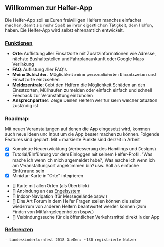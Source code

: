 ## Willkommen zur Helfer-App
Die Helfer-App soll es Euren freiwilligen Helfern manches einfacher machen, damit sie mehr Spaß an ihrer eigentlichen Tätigkeit, dem Helfen, haben. Die Helfer-App wird selbst ehrenamtlich entwickelt.



### [Funktionen](#funktionen)

* **Orte**: Auflistung aller Einsatzorte mit Zusatzinformationen wie Adresse, nächste Bushaltestellen und Fahrplanauskunft oder Google Maps Verlinkung
* **FAQ**:  Auflistung aller FAQ's
* **Meine Schichten**: Möglichkeit seine personalisierten Einsatzzeiten und Einsatzorte einzusehen
* **Meldezentrale**: Gebt den Helfern die Möglichkeit Schäden an den Einsatzorten, Müllhaufen zu melden oder einfach einfach und schnell Feedback zur Veranstaltung einzuholen
* **Ansprechpartner**: Zeige Deinen Helfern wer für sie in welcher Situation zuständig ist

### Roadmap:

Mit neuen Veranstaltungen auf denen die App eingesetzt wird, kommen auch neue Ideen und Input um die App besser machen zu können.
Folgende Features sind geplant. Mit ````x```` markierte Punkte sind derzeit in Arbeit 

- [x] Komplette Neuentwicklung (Verbesserung des Handlings und Designs)
- [x] Tutorial/EInführung vor dem Einloggen mit seinem Helfer-Profil. "Was mache ich wenn ich mich angemeldet habe?, Was mache ich wenn ich am Veranstaltungsort angekommen bin? usw. Soll als einfache Einführung sein
- [x] Miniatur-Karte in "Orte" integrieren
- [] Karte mit allen Orten (als Überblick)
- [] Anbindung an das [Engelsystem](https://engelsystem.de)
- [] Indoor-Navigation (für Messegelände bspw.)
- [] Eine Art Forum in dem Helfer Fragen stellen können die selbst wiederrum von anderen Helfern beantwortet werden können (zum Finden von Mitfahrgelegenheiten bspw.) 
- [] Verbindungssuche für die öffentlichen Verkehrsmittel direkt in der App

### [Referenzen](#referenzen)

```markdown
- Landeskinderturnfest 2018 Gießen: ~130 registrierte Nutzer
```

